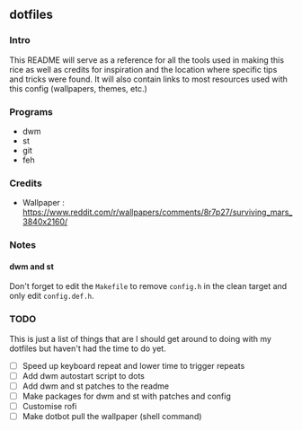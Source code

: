 dotfiles
--------

### Intro

This README will serve as a reference for all the tools used in making this rice as well
as credits for inspiration and the location where specific tips and tricks were found. It
will also contain links to most resources used with this config (wallpapers, themes, etc.)

### Programs

- dwm
- st
- git
- feh

### Credits

- Wallpaper : https://www.reddit.com/r/wallpapers/comments/8r7p27/surviving_mars_3840x2160/

### Notes

#### dwm and st

Don't forget to edit the `Makefile` to remove `config.h` in the clean target and only edit
`config.def.h`.

### TODO

This is just a list of things that are I should get around to doing with my dotfiles but
haven't had the time to do yet.

- [ ] Speed up keyboard repeat and lower time to trigger repeats
- [ ] Add dwm autostart script to dots
- [ ] Add dwm and st patches to the readme
- [ ] Make packages for dwm and st with patches and config
- [ ] Customise rofi
- [ ] Make dotbot pull the wallpaper (shell command)
